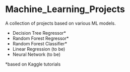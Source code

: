 # Machine_Learning_Projects
A collection of projects based on various ML models.
- Decision Tree Regressor*
- Random Forest Regressor*
- Random Forest Classifier*
- Linear Regression (to be)
- Neural Network (to be)

*based on Kaggle tutorials
